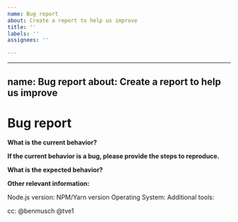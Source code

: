 ```yaml
---
name: Bug report
about: Create a report to help us improve
title: ''
labels: ''
assignees: ''

---
```


---
name: Bug report
about: Create a report to help us improve
---

<!-- Please don't delete this template because we'll close your issue -->
<!-- Before creating an issue please make sure you are using the latest version of the starter. -->
<!-- This project is starter project using Gatsby and NetlifyCMS in it, if you think the issue can originate from upstream then please report it-->
# Bug report

<!-- Please ask questions on Spectrum for Gatsby questions or the Gitter channel for NetlifyCMS. -->
<!-- https://spectrum.chat/?t=da07ec65-96f9-41be-baf0-0271b5b772ef -->
<!-- https://gitter.im/netlify/NetlifyCMS -->
<!-- Issues which contain questions or support requests will be closed. -->

**What is the current behavior?**


**If the current behavior is a bug, please provide the steps to reproduce.**


<!-- A great way to do this is to provide your configuration via a GitHub repository -->
<!-- The most helpful is a minimal reproduction with instructions on how to reproduce -->
<!-- Please only add small code snippets directly into this issue -->
<!-- https://gist.github.com is a good place for longer code snippets -->
<!-- If your issue is caused by a plugin or loader, please create an issue on the loader/plugin repository instead -->

**What is the expected behavior?**


<!-- "It should work" is not a helpful explanation -->
<!-- Explain exactly how it should behave -->

**Other relevant information:**

<!--Run `gatsby info --clipboard` in your project directory and paste the output here. Not working? You may need to update your global gatsby-cli - `npm install -g gatsby-cli` -->

Node.js version: 
NPM/Yarn version
Operating System: 
Additional tools:

cc: @benmusch @tve1
